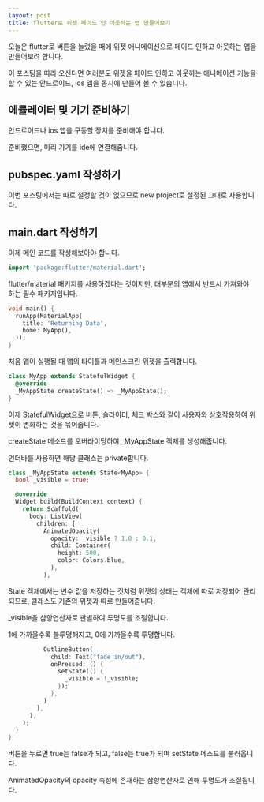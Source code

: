 ```yaml
---
layout: post
title: flutter로 위젯 페이드 인 아웃하는 앱 만들어보기
---
```


오늘은 flutter로 버튼을 눌렀을 때에 위젯 애니메이션으로 페이드 인하고 아웃하는 앱을 만들어보려 합니다.

이 포스팅을 따라 오신다면 여러분도 위젯을 페이드 인하고 아웃하는 애니메이션 기능을 할 수 있는 안드로이드, ios 앱을 동시에 만들어 볼 수 있습니다.

## 에뮬레이터 및 기기 준비하기

안드로이드나 ios 앱을 구동할 장치를 준비해야 합니다.

준비했으면, 미리 기기를 ide에 연결해줍니다.

## pubspec.yaml 작성하기

이번 포스팅에서는 따로 설정할 것이 없으므로 new project로 설정된 그대로 사용합니다.

## main.dart 작성하기

이제 메인 코드를 작성해보아야 합니다.

```dart
import 'package:flutter/material.dart';
```

flutter/material 패키지를 사용하겠다는 것이지만, 대부분의 앱에서 반드시 가져와야 하는 필수 패키지입니다.

```dart
void main() {
  runApp(MaterialApp(
    title: 'Returning Data',
    home: MyApp(),
  ));
}
```

처음 앱이 실행될 때 앱의 타이틀과 메인스크린 위젯을 출력합니다.

```dart
class MyApp extends StatefulWidget {
  @override
  _MyAppState createState() => _MyAppState();
}
```

이제 StatefulWidget으로 버튼, 슬라이더, 체크 박스와 같이 사용자와 상호작용하여 위젯이 변화하는 것을 묶어줍니다.

createState 메소드를 오버라이딩하여 _MyAppState 객체를 생성해줍니다.

언더바를 사용하면 해당 클래스는 private합니다.

```dart
class _MyAppState extends State<MyApp> {
  bool _visible = true;

  @override
  Widget build(BuildContext context) {
    return Scaffold(
      body: ListView(
        children: [
          AnimatedOpacity(
            opacity: _visible ? 1.0 : 0.1,
            child: Container(
              height: 500,
              color: Colors.blue,
            ),
          ),
```

State 객체에서는 변수 값을 저장하는 것처럼 위젯의 상태는 객체에 따로 저장되어 관리되므로, 클래스도 기존의 위젯과 따로 만들어줍니다.

_visible을 삼항연산자로 판별하여 투명도를 조절합니다.

1에 가까울수록 불투명해지고, 0에 가까울수록 투명합니다.

```dart
          OutlineButton(
            child: Text("fade in/out"),
            onPressed: () {
              setState(() {
                _visible = !_visible;
              });
            },
          )
        ],
      ),
    );
  }
}
```

버튼을 누르면 true는 false가 되고, false는 true가 되며 setState 메소드를 불러옵니다.

AnimatedOpacity의 opacity 속성에 존재하는 삼항연산자로 인해 투명도가 조절됩니다.